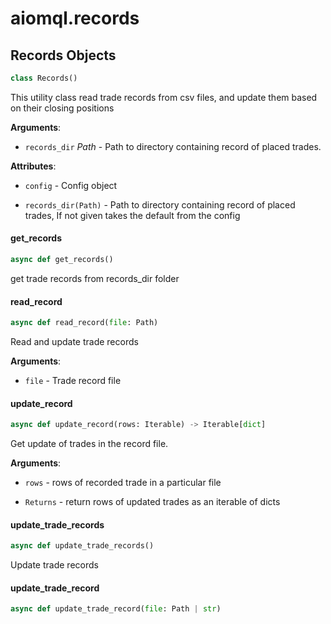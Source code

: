 <a id="aiomql.records"></a>

# aiomql.records

<a id="aiomql.records.Records"></a>

## Records Objects

```python
class Records()
```

This utility class read trade records from csv files, and update them based on their closing positions

**Arguments**:

- `records_dir` _Path_ - Path to directory containing record of placed trades.
  

**Attributes**:

- `config` - Config object
  
- `records_dir(Path)` - Path to directory containing record of placed trades, If not given takes the default from the config

<a id="aiomql.records.Records.get_records"></a>

#### get\_records

```python
async def get_records()
```

get trade records from records_dir folder

<a id="aiomql.records.Records.read_record"></a>

#### read\_record

```python
async def read_record(file: Path)
```

Read and update trade records

**Arguments**:

- `file` - Trade record file
  

<a id="aiomql.records.Records.update_record"></a>

#### update\_record

```python
async def update_record(rows: Iterable) -> Iterable[dict]
```

Get update of trades in the record file.

**Arguments**:

- `rows` - rows of recorded trade in a particular file
  
- `Returns` - return rows of updated trades as an iterable of dicts

<a id="aiomql.records.Records.update_trade_records"></a>

#### update\_trade\_records

```python
async def update_trade_records()
```

Update trade records

<a id="aiomql.records.Records.update_trade_record"></a>

#### update\_trade\_record

```python
async def update_trade_record(file: Path | str)
```



